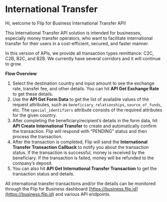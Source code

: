 <div></div>

# International Transfer

Hi, welcome to Flip for Business International Transfer API!

This International Transfer API solution is intended for businesses, especially money transfer operators, who want to facilitate international transfer for their users in a cost-efficient, secured, and faster manner.

In this version of APIs, we provide all transaction types remittance: C2C, C2B, B2C, and B2B. We currently have several corridors and it will continue to grow.

**Flow Overview**

1. Select the destination country and input amount to see the exchange rate, transfer fee, and other details. You can hit **API Get Exchange Rate** to get these details.
2. Use the **API Get Form Data** to get the list of available values of the request attributes, such as `beneficiary_relationships`, `source_of_funds`, etc. The `special_identifiers` attribute consists of the required attributes for the given country.
3. After completing the beneficiary/recipient’s details in the form data, hit **API Create International Transfer** to create and automatically confirm the transaction. Flip will respond with “PENDING” status and then process the transaction.
4. After the transaction is completed, Flip will send the **International Transfer Transaction Callback** to notify you about the transaction status. If the transaction is successful, money is received by the beneficiary. If the transaction is failed, money will be refunded to the company’s deposit.
5. You can also hit **API Get International Transfer Transaction** to get the transaction status and details.

All international transfer transactions and/or the details can be monitored through the Flip for Business dashboard [https://business.flip.id](https://business.flip.id) and various API endpoints.
